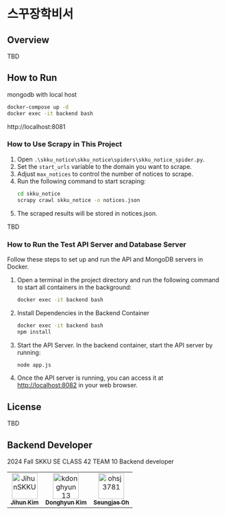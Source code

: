 # 스꾸장학비서

## Overview

TBD

## How to Run

<!-- ```bash
git clone https://github.com/JihunSKKU/skku_scholarship_assistant.git
cd skku_scholarship_assistant
docker build -t ssa_image .
docker run -it -v "$(pwd):/app" --name ssa_container ssa_image
```

OR if the Docker image and container have already been created:

```bash
docker run ssa_container
docker exec -it ssa_container bash
``` -->

mongodb with local host
```bash
docker-compose up -d
docker exec -it backend bash
```
http://localhost:8081

### How to Use Scrapy in This Project

1. Open `.\skku_notice\skku_notice\spiders\skku_notice_spider.py`.
2. Set the `start_urls` variable to the domain you want to scrape.
3. Adjust `max_notices` to control the number of notices to scrape.
4. Run the following command to start scraping:
    ```bash
    cd skku_notice
    scrapy crawl skku_notice -o notices.json
    ```
5. The scraped results will be stored in notices.json.

TBD

### How to Run the Test API Server and Database Server

Follow these steps to set up and run the API and MongoDB servers in Docker.

1. Open a terminal in the project directory and run the following command to start all containers in the background:
    ```bash
    docker exec -it backend bash
    ```

2. Install Dependencies in the Backend Container
    ```bash
    docker exec -it backend bash
    npm install
    ```

3. Start the API Server. In the backend container, start the API server by running:
    ```bash
    node app.js
    ```

4. Once the API server is running, you can access it at [http://localhost:8082](http://localhost:8082) in your web browser.

## License

TBD

## Backend Developer

2024 Fall SKKU SE CLASS 42 TEAM 10 Backend developer

<table>
  <tr>
    <td align="center">
      <a href="https://github.com/JihunSKKU">
        <img src="https://github.com/JihunSKKU.png" width="60px;" alt="JihunSKKU"/>
        <br />
        <sub><b>Jihun Kim</b></sub>
      </a>
    </td>
    <td align="center">
      <a href="https://github.com/kdonghyun13">
        <img src="https://github.com/kdonghyun13.png" width="60px;" alt="kdonghyun13"/>
        <br />
        <sub><b>Donghyun Kim</b></sub>
      </a>
    </td>
    <td align="center">
      <a href="https://github.com/ohsj3781">
        <img src="https://github.com/ohsj3781.png" width="60px;" alt="ohsj3781"/>
        <br />
        <sub><b>Seungjae Oh</b></sub>
      </a>
    </td>
  </tr>
</table>
